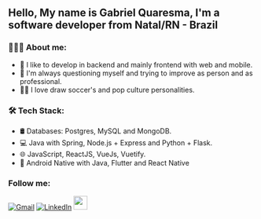 ## Hello, My name is Gabriel Quaresma, I'm a software developer from Natal/RN - Brazil

### 👨🏻‍💻 About me:

- 🔭 I like to develop in backend and mainly frontend with web and mobile.
- 🤔 I'm always questioning myself and trying to improve as person and as professional.
- ✍🏽 I love draw soccer's and pop culture personalities.

### 🛠 Tech Stack:
 - 🛢 Databases: Postgres, MySQL and MongoDB.
 - 💻 Java with Spring, Node.js + Express and Python + Flask.
 - 🌐 JavaScript, ReactJS, VueJs, Vuetify.
 - 📱 Android Native with Java, Flutter and React Native

### Follow me: 
[![Gmail](https://img.shields.io/badge/-GMAIL-D14836?style=for-the-badge&logo=gmail&logoColor=white)](mailto:j.quaresmasantos98@gmail.com)
[![LinkedIn](https://img.shields.io/badge/-LINKEDIN-0077B5?style=for-the-badge&logo=linkedin&logoColor=white)](https://www.linkedin.com/in/gabriel-quaresma-92b843137/)
<a href="https://www.instagram.com/quaresmadrawings" target="_blank"><img src="https://upload.wikimedia.org/wikipedia/commons/thumb/e/e7/Instagram_logo_2016.svg/768px-Instagram_logo_2016.svg.png" height="28"/></a>


